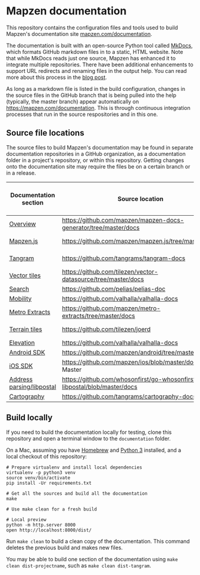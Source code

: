 # Mapzen documentation

This repository contains the configuration files and tools used to build Mapzen's documentation site [mapzen.com/documentation](https://mapzen.com/documentation/). 

The documentation is built with an open-source Python tool called [MkDocs](http://www.mkdocs.org/), which formats GitHub markdown files in to a static, HTML website. Note that while MkDocs reads just one source, Mapzen has enhanced it to integrate multiple repositories. There have been additional enhancements to support URL redirects and renaming files in the output help. You can read more about this process in the [blog post](https://mapzen.com/blog/doc-site/).

As long as a markdown file is listed in the build configuration, changes in the source files in the GitHub branch that is being pulled into the help (typically, the master branch) appear automatically on https://mapzen.com/documentation. This is through continuous integration processes that run in the source respositories and in this one.

## Source file locations

The source files to build Mapzen's documentation may be found in separate documentation repositories in a GitHub organization, as a documentation folder in a project's repository, or within this repository. Getting changes onto the documentation site may require the files be on a certain branch or in a release.

|                           Documentation section                       | Source location | Branch name or release  |
|----------------------------------------------------------|---------------------|----------|
| [Overview](http://www.mapzen.com/documentation/overview) | https://github.com/mapzen/mapzen-docs-generator/tree/master/docs  | Master  |
| [Mapzen.js](https://mapzen.com/documentation/mapzen-js/)  | https://github.com/mapzen/mapzen.js/tree/master/docs  | Latest release  |
| [Tangram](https://mapzen.com/documentation/tangram/) | https://github.com/tangrams/tangram-docs | gh-pages   |
| [Vector tiles](https://mapzen.com/documentation/vector-tiles/)  | https://github.com/tilezen/vector-datasource/tree/master/docs  | Latest release |
| [Search](https://mapzen.com/documentation/search/)  | https://github.com/pelias/pelias-doc  | Master  |
| [Mobility](https://mapzen.com/documentation/mobility/)  | https://github.com/valhalla/valhalla-docs  | Master |
| [Metro Extracts](https://mapzen.com/documentation/metro-extracts/)  | https://github.com/mapzen/metro-extracts/tree/master/docs  | Master |
| [Terrain tiles](https://mapzen.com/documentation/terrain-tiles/)  | https://github.com/tilezen/joerd  | Latest release  |
| [Elevation](https://mapzen.com/documentation/elevation/) | https://github.com/valhalla/valhalla-docs  | Master |
| [Android SDK](https://mapzen.com/documentation/android/) | https://github.com/mapzen/android/tree/master/docs | Master |
| [iOS SDK](https://mapzen.com/documentation/ios/) | https://github.com/mapzen/ios/blob/master/docs  Master |
| [Address parsing/libpostal](https://mapzen.com/documentation/libpostal/) | https://github.com/whosonfirst/go-whosonfirst-libpostal/blob/master/docs | Master |
| [Cartography](https://mapzen.com/documentation/cartography/) | https://github.com/tangrams/cartography-docs/ | Master |

## Build locally

If you need to build the documentation locally for testing, clone this repository and open a terminal window to the `documentation` folder.

On a Mac, assuming you have [Homebrew](http://brew.sh) and 
[Python 3](https://docs.python.org/3/using/mac.html) installed, and a local
checkout of this repository:

```shell
# Prepare virtualenv and install local dependencies
virtualenv -p python3 venv
source venv/bin/activate
pip install -Ur requirements.txt

# Get all the sources and build all the documentation
make

# Use make clean for a fresh build

# Local preview
python -m http.server 8000
open http://localhost:8000/dist/
```

Run `make clean` to build a clean copy of the documentation. This command deletes the previous build and makes new files.

You may be able to build one section of the documentation using `make clean dist-projectname`, such as `make clean dist-tangram`.
